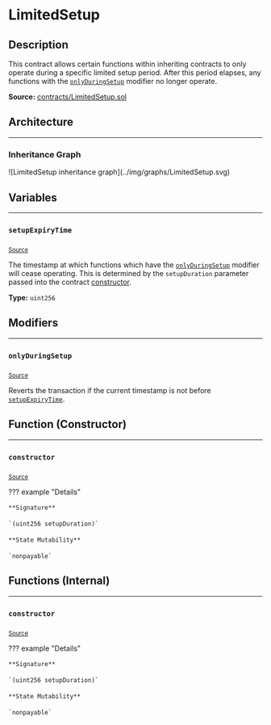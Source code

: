 # LimitedSetup

## Description

This contract allows certain functions within inheriting contracts to only operate during a specific limited setup period. After this period elapses, any functions with the [`onlyDuringSetup`](#onlyduringsetup) modifier no longer operate.



**Source:** [contracts/LimitedSetup.sol](https://github.com/Synthetixio/synthetix/tree/develop/contracts/LimitedSetup.sol)

## Architecture


---
### Inheritance Graph

<centered-image>
    ![LimitedSetup inheritance graph](../img/graphs/LimitedSetup.svg)
</centered-image>


## Variables


---
### `setupExpiryTime`

<sub>[Source](https://github.com/Synthetixio/synthetix/tree/develop/contracts/LimitedSetup.sol#L6)</sub>



The timestamp at which functions which have the [`onlyDuringSetup`](#onlyduringsetup) modifier will cease operating. This is determined by the `setupDuration` parameter passed into the contract [constructor](#constructor).




**Type:** `uint256`

## Modifiers


---
### `onlyDuringSetup`

<sub>[Source](https://github.com/Synthetixio/synthetix/tree/develop/contracts/LimitedSetup.sol#L16)</sub>



Reverts the transaction if the current timestamp is not before [`setupExpiryTime`](#setupexpirytime).


## Function (Constructor)


---
### `constructor`

<sub>[Source](https://github.com/Synthetixio/synthetix/tree/develop/contracts/LimitedSetup.sol#L12)</sub>



??? example "Details"

    **Signature**

    `(uint256 setupDuration)`

    **State Mutability**

    `nonpayable`

## Functions (Internal)


---
### `constructor`

<sub>[Source](https://github.com/Synthetixio/synthetix/tree/develop/contracts/LimitedSetup.sol#L12)</sub>



??? example "Details"

    **Signature**

    `(uint256 setupDuration)`

    **State Mutability**

    `nonpayable`

